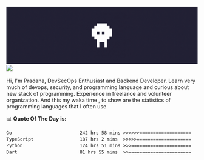 ![banner](.github/banner.gif)
<img src="https://user-images.githubusercontent.com/73097560/115834477-dbab4500-a447-11eb-908a-139a6edaec5c.gif"></p>

Hi, I'm Pradana, DevSecOps Enthusiast and Backend Developer. Learn very much of devops, security, and programming language and curious about new stack of programming. Experience in freelance and volunteer organization. And this my waka time , to show are the statistics of programming languages that I often use

📊 **Quote Of The Day is:**
<!--START_SECTION:waka-->

```txt
Go                         242 hrs 58 mins >>>>>>===================   25.89 %
TypeScript                 187 hrs 2 mins  >>>>>====================   19.93 %
Python                     124 hrs 51 mins >>>======================   13.30 %
Dart                       81 hrs 55 mins  >>=======================   08.73 %
```

<!--END_SECTION:waka-->
